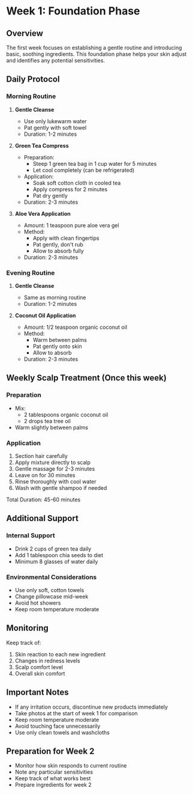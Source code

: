 # Week 1: Foundation Phase

## Overview
The first week focuses on establishing a gentle routine and introducing basic, soothing ingredients. This foundation phase helps your skin adjust and identifies any potential sensitivities.

## Daily Protocol

### Morning Routine

1. **Gentle Cleanse**
   - Use only lukewarm water
   - Pat gently with soft towel
   - Duration: 1-2 minutes

2. **Green Tea Compress**
   - Preparation:
     - Steep 1 green tea bag in 1 cup water for 5 minutes
     - Let cool completely (can be refrigerated)
   - Application:
     - Soak soft cotton cloth in cooled tea
     - Apply compress for 2 minutes
     - Pat dry gently
   - Duration: 2-3 minutes

3. **Aloe Vera Application**
   - Amount: 1 teaspoon pure aloe vera gel
   - Method: 
     - Apply with clean fingertips
     - Pat gently, don't rub
     - Allow to absorb fully
   - Duration: 2-3 minutes

### Evening Routine

1. **Gentle Cleanse**
   - Same as morning routine
   - Duration: 1-2 minutes

2. **Coconut Oil Application**
   - Amount: 1/2 teaspoon organic coconut oil
   - Method:
     - Warm between palms
     - Pat gently onto skin
     - Allow to absorb
   - Duration: 2-3 minutes

## Weekly Scalp Treatment (Once this week)

### Preparation
- Mix:
  - 2 tablespoons organic coconut oil
  - 2 drops tea tree oil
- Warm slightly between palms

### Application
1. Section hair carefully
2. Apply mixture directly to scalp
3. Gentle massage for 2-3 minutes
4. Leave on for 30 minutes
5. Rinse thoroughly with cool water
6. Wash with gentle shampoo if needed

Total Duration: 45-60 minutes

## Additional Support

### Internal Support
- Drink 2 cups of green tea daily
- Add 1 tablespoon chia seeds to diet
- Minimum 8 glasses of water daily

### Environmental Considerations
- Use only soft, cotton towels
- Change pillowcase mid-week
- Avoid hot showers
- Keep room temperature moderate

## Monitoring

Keep track of:
1. Skin reaction to each new ingredient
2. Changes in redness levels
3. Scalp comfort level
4. Overall skin comfort

## Important Notes

- If any irritation occurs, discontinue new products immediately
- Take photos at the start of week 1 for comparison
- Keep room temperature moderate
- Avoid touching face unnecessarily
- Use only clean towels and washcloths

## Preparation for Week 2

- Monitor how skin responds to current routine
- Note any particular sensitivities
- Keep track of what works best
- Prepare ingredients for week 2